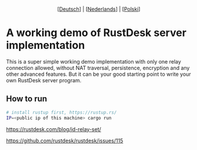 <p align="center">
  [<a href="README-DE.md">Deutsch</a>] | [<a href="README-NL.md">Nederlands</a>] | [<a href="README-PL.md">Polski</a>]<br>
</p>

# A working demo of RustDesk server implementation
This is a super simple working demo implementation with only one relay connection allowed, without NAT traversal, persistence, encryption and any other advanced features. But it can be your good starting point to write your own RustDesk server program. 

## How to run
```bash
# install rustup first, https://rustup.rs/
IP=<public ip of this machine> cargo run
```

https://rustdesk.com/blog/id-relay-set/

https://github.com/rustdesk/rustdesk/issues/115
